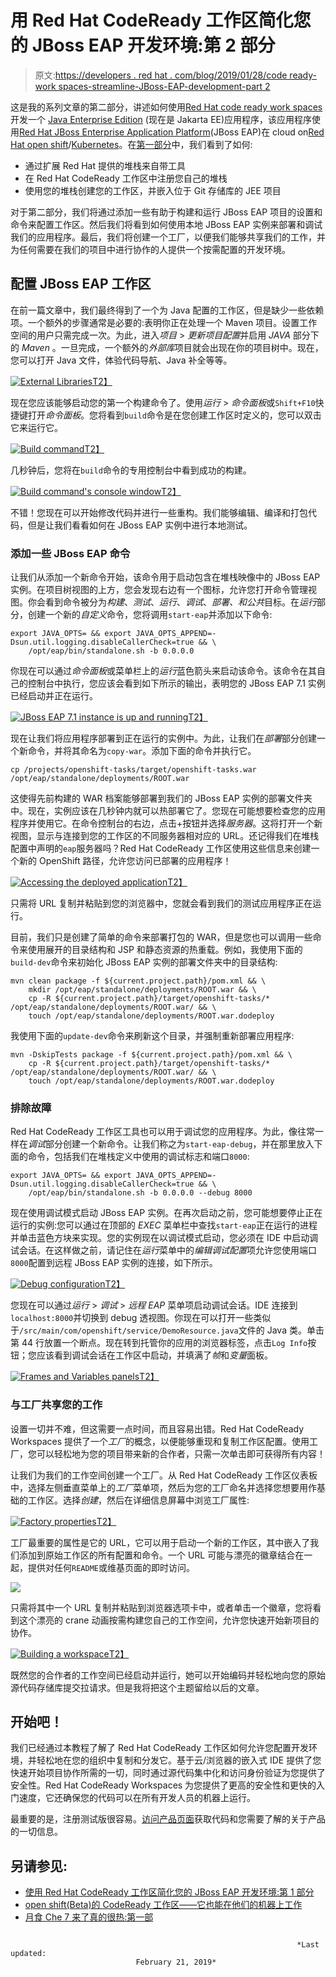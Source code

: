 # 用 Red Hat CodeReady 工作区简化您的 JBoss EAP 开发环境:第 2 部分

> 原文:[https://developers . red hat . com/blog/2019/01/28/code ready-work spaces-streamline-JBoss-EAP-development-part 2](https://developers.redhat.com/blog/2019/01/28/codeready-workspaces-streamline-jboss-eap-development-part2)

这是我的系列文章的第二部分，讲述如何使用[Red Hat code ready work spaces](https://developers.redhat.com/blog/2018/12/11/codeready-workspaces-openshift/)开发一个 [Java Enterprise Edition](https://developers.redhat.com/topics/enterprise-java/) (现在是 Jakarta EE)应用程序，该应用程序使用[Red Hat JBoss Enterprise Application Platform](https://developers.redhat.com/products/eap/overview/)(JBoss EAP)在 cloud on[Red Hat open shift](https://www.openshift.com/)/[Kubernetes](https://developers.redhat.com/topics/kubernetes/)。在[第一部分](https://developers.redhat.com/blog/2019/01/21/codeready-workspaces-streamline-jboss-eap-development/)中，我们看到了如何:

*   通过扩展 Red Hat 提供的堆栈来自带工具
*   在 Red Hat CodeReady 工作区中注册您自己的堆栈
*   使用您的堆栈创建您的工作区，并嵌入位于 Git 存储库的 JEE 项目

对于第二部分，我们将通过添加一些有助于构建和运行 JBoss EAP 项目的设置和命令来配置工作区。然后我们将看到如何使用本地 JBoss EAP 实例来部署和调试我们的应用程序。最后，我们将创建一个工厂，以便我们能够共享我们的工作，并为任何需要在我们的项目中进行协作的人提供一个按需配置的开发环境。

## 配置 JBoss EAP 工作区

在前一篇文章中，我们最终得到了一个为 Java 配置的工作区，但是缺少一些依赖项。一个额外的步骤通常是必要的:表明你正在处理一个 Maven 项目。设置工作空间的用户只需完成一次。为此，进入*项目* > *更新项目配置*并启用 *JAVA* 部分下的 *Maven* 。一旦完成，一个额外的*外部库*项目就会出现在你的项目树中。现在，您可以打开 Java 文件，体验代码导航、Java 补全等等。

[![External Libraries](../Images/1b1e4c9c95a4bac1f9fe12be0a3c28da.png)T2】](https://developers.redhat.com/blog/wp-content/uploads/2019/01/crw-workspace-maven.png)

现在您应该能够启动您的第一个构建命令了。使用*运行* > *命令面板*或`Shift+F10`快捷键打开*命令面板*。您将看到`build`命令是在您创建工作区时定义的，您可以双击它来运行它。

[![Build command](../Images/c1730fc7d1c59eddd48428410c9ecaac.png)T2】](https://developers.redhat.com/blog/wp-content/uploads/2019/01/crw-workspace-commands.png)

几秒钟后，您将在`build`命令的专用控制台中看到成功的构建。

[![Build command's console window](../Images/9ddfb5117dea4b99bcd002973192c2c3.png)T2】](https://developers.redhat.com/blog/wp-content/uploads/2019/01/crw-workspace-build.png)

不错！您现在可以开始修改代码并进行一些重构。我们能够编辑、编译和打包代码，但是让我们看看如何在 JBoss EAP 实例中进行本地测试。

### 添加一些 JBoss EAP 命令

让我们从添加一个新命令开始，该命令用于启动包含在堆栈映像中的 JBoss EAP 实例。在项目树视图的上方，您会发现右边有一个图标，允许您打开命令管理视图。你会看到命令被分为*构建*、*测试*、*运行*、*调试*、*部署、*和*公共*目标。在*运行*部分，创建一个新的*自定义*命令，您将调用`start-eap`并添加以下命令:

```
export JAVA_OPTS= && export JAVA_OPTS_APPEND=-Dsun.util.logging.disableCallerCheck=true && \
	/opt/eap/bin/standalone.sh -b 0.0.0.0
```

你现在可以通过*命令面板*或菜单栏上的*运行*蓝色箭头来启动该命令。该命令在其自己的控制台中执行，您应该会看到如下所示的输出，表明您的 JBoss EAP 7.1 实例已经启动并正在运行。

[![JBoss EAP 7.1 instance is up and running](../Images/709d4b819061c97ce154b3fb3cb6f3ba.png)T2】](https://developers.redhat.com/blog/wp-content/uploads/2019/01/crm-workspace-start-eap.png)

现在让我们将应用程序部署到正在运行的实例中。为此，让我们在*部署*部分创建一个新命令，并将其命名为`copy-war`。添加下面的命令并执行它。

```
cp /projects/openshift-tasks/target/openshift-tasks.war /opt/eap/standalone/deployments/ROOT.war
```

这使得先前构建的 WAR 档案能够部署到我们的 JBoss EAP 实例的部署文件夹中。现在，实例应该在几秒钟内就可以热部署它了。您现在可能想要检查您的应用程序并使用它。在命令控制台的右边，点击+按钮并选择*服务器*。这将打开一个新视图，显示与连接到您的工作区的不同服务器相对应的 URL。还记得我们在堆栈配置中声明的`eap`服务器吗？Red Hat CodeReady 工作区使用这些信息来创建一个新的 OpenShift 路径，允许您访问已部署的应用程序！

[![Accessing the deployed application](../Images/23436096b8e830a370b8ae4c98ed2c69.png)T2】](https://developers.redhat.com/blog/wp-content/uploads/2019/01/crw-workspace-servers.png)

只需将 URL 复制并粘贴到您的浏览器中，您就会看到我们的测试应用程序正在运行。

目前，我们只是创建了简单的命令来部署打包的 WAR，但是您也可以调用一些命令来使用展开的目录结构和 JSP 和静态资源的热重载。例如，我使用下面的`build-dev`命令来初始化 JBoss EAP 实例的部署文件夹中的目录结构:

```
mvn clean package -f ${current.project.path}/pom.xml && \
	mkdir /opt/eap/standalone/deployments/ROOT.war && \
	cp -R ${current.project.path}/target/openshift-tasks/* /opt/eap/standalone/deployments/ROOT.war/ && \ 
	touch /opt/eap/standalone/deployments/ROOT.war.dodeploy
```

我使用下面的`update-dev`命令来刷新这个目录，并强制重新部署应用程序:

```
mvn -DskipTests package -f ${current.project.path}/pom.xml && \
	cp -R ${current.project.path}/target/openshift-tasks/* /opt/eap/standalone/deployments/ROOT.war/ && \
	touch /opt/eap/standalone/deployments/ROOT.war.dodeploy
```

### 排除故障

Red Hat CodeReady 工作区工具也可以用于调试您的应用程序。为此，像往常一样在*调试*部分创建一个新命令。让我们称之为`start-eap-debug`，并在那里放入下面的命令，包括我们在堆栈定义中使用的调试标志和端口`8000`:

```
export JAVA_OPTS= && export JAVA_OPTS_APPEND=-Dsun.util.logging.disableCallerCheck=true && \
	/opt/eap/bin/standalone.sh -b 0.0.0.0 --debug 8000
```

现在使用调试模式启动 JBoss EAP 实例。在再次启动之前，您可能想要停止正在运行的实例:您可以通过在顶部的 *EXEC* 菜单栏中查找`start-eap`正在运行的进程并单击蓝色方块来实现。您的实例现在以调试模式启动，您必须在 IDE 中启动调试会话。在这样做之前，请记住在*运行*菜单中的*编辑调试配置*项允许您使用端口`8000`配置到远程 JBoss EAP 实例的连接，如下所示。

[![Debug configuration](../Images/21b6ca4e787af4ac1195dc3baf2fce93.png)T2】](https://developers.redhat.com/blog/wp-content/uploads/2019/01/crw-workspace-debug-config.png)

您现在可以通过*运行* > *调试* > *远程 EAP* 菜单项启动调试会话。IDE 连接到`localhost:8000`并切换到 debug 透视图。你现在可以打开一些类似于`/src/main/com/openshift/service/DemoResource.java`文件的 Java 类。单击第 44 行放置一个断点。现在转到托管你的应用的浏览器标签，点击`Log Info`按钮；您应该看到调试会话在工作区中启动，并填满了*帧*和*变量*面板。

[![Frames and Variables panels](../Images/ae39913a588f023b726f18bcb7aa9f00.png)T2】](https://developers.redhat.com/blog/wp-content/uploads/2019/01/crw-workspace-debug.png)

### 与工厂共享您的工作

设置一切并不难，但这需要一点时间，而且容易出错。Red Hat CodeReady Workspaces 提供了一个*工厂*的概念，以便能够重现和复制工作区配置。使用工厂，您可以轻松地为您的项目带来新的合作者，只需一次单击即可获得所有内容！

让我们为我们的工作空间创建一个工厂。从 Red Hat CodeReady 工作区仪表板中，选择左侧垂直菜单上的*工厂*菜单项，然后为您的工厂命名并选择您想要用作基础的工作区。选择*创建*，然后在详细信息屏幕中浏览工厂属性:

[![Factory properties](../Images/55117aa08a4857291521a204615dca01.png)T2】](https://developers.redhat.com/blog/wp-content/uploads/2019/01/crw-factory-new.png)

工厂最重要的属性是它的 URL，它可以用于启动一个新的工作区，其中嵌入了我们添加到原始工作区的所有配置和命令。一个 URL 可能与漂亮的徽章结合在一起，提供对任何`README`或维基页面的即时访问。

![](../Images/e0032b853dd866c26b4a2f9555c1bca8.png)

只需将其中一个 URL 复制并粘贴到浏览器选项卡中，或者单击一个徽章，您将看到这个漂亮的 crane 动画按需构建您自己的工作空间，允许您快速开始新项目的协作。

[![Building a workspace](../Images/5531d0a6bb122a39d23f9a5bd8a21820.png)T2】](https://developers.redhat.com/blog/wp-content/uploads/2019/01/crw-factory-startup.png)

既然您的合作者的工作空间已经启动并运行，她可以开始编码并轻松地向您的原始源代码存储库提交拉请求。但是我将把这个主题留给以后的文章。

## 开始吧！

我们已经通过本教程了解了 Red Hat CodeReady 工作区如何允许您配置开发环境，并轻松地在您的组织中复制和分发它。基于云/浏览器的嵌入式 IDE 提供了您快速开始项目协作所需的一切，同时通过源代码集中化和访问身份验证为您提供了安全性。Red Hat CodeReady Workspaces 为您提供了更高的安全性和更快的入门速度，它还确保您的代码可以在所有开发人员的机器上运行。

最重要的是，注册测试版很容易。[访问产品页面](https://developers.redhat.com/products/codeready-workspaces/overview)获取代码和您需要了解的关于产品的一切信息。

## 另请参见:

*   [使用 Red Hat CodeReady 工作区简化您的 JBoss EAP 开发环境:第 1 部分](https://developers.redhat.com/blog/2019/01/21/codeready-workspaces-streamline-jboss-eap-development/)
*   [open shift(Beta)的 CodeReady 工作区——它也能在他们的机器上工作](https://developers.redhat.com/blog/2018/12/11/codeready-workspaces-openshift/)
*   [月食 Che 7 来了真的很热:第一部](https://developers.redhat.com/blog/2018/12/18/eclipse-che-7-coming-part-1/)

```

																*Last updated:
							February 21, 2019*

```